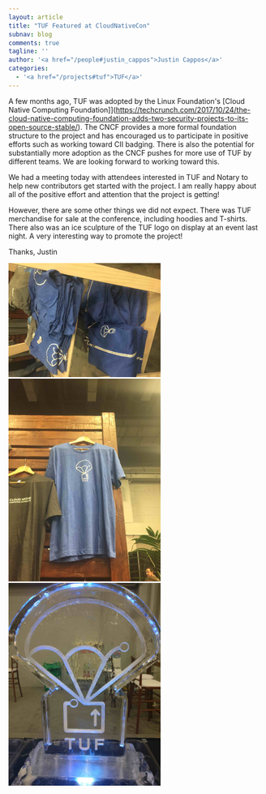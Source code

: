 ```yaml
---
layout: article
title: "TUF Featured at CloudNativeCon"
subnav: blog
comments: true
tagline: ''
author: '<a href="/people#justin_cappos">Justin Cappos</a>'
categories:
  - '<a href="/projects#tuf">TUF</a>'
---
```


A few months ago, TUF was adopted by the Linux Foundation's [Cloud Native
Computing Foundation]](https://techcrunch.com/2017/10/24/the-cloud-native-computing-foundation-adds-two-security-projects-to-its-open-source-stable/).
The CNCF provides a more formal foundation structure to the project and 
has encouraged us to participate in positive efforts such as working toward CII
badging.  There is also the potential for substantially more adoption as the 
CNCF pushes for more use of TUF by different teams.  We are looking forward to
working toward this.

We had a meeting today with attendees interested in TUF and Notary to help
new contributors get started with the project.  I am really happy about all of
the positive effort and attention that the project is getting!

However, there are some other things we did not expect.  There was TUF 
merchandise for sale at the conference, including hoodies and T-shirts.
There also was an ice sculpture of the TUF logo on display at an event last
night.  A very interesting way to promote the project!

Thanks,
Justin

<img src="/img/TUF-hoodies-LR.jpg" width="300"/>
<img src="/img/TUF-shirts-LR.jpg" width="300"/>
<img src="/img/TUF-ice-sculpture-LR.jpg" width="300"/>

